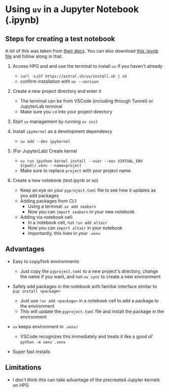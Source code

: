 # Using `uv` in a Jupyter Notebook (.ipynb)


## Steps for creating a test notebook
A lot of this was taken from [their docs](https://docs.astral.sh/uv/guides/integration/jupyter/).
You can also download [this .ipynb file](uv_jupyter_notebook.ipynb) and follow along in that.

1. Access HPG and and use the terminal to install `uv` if you haven't already
    - `curl -LsSf https://astral.sh/uv/install.sh | sh`
    - confirm installation with `uv --version`

2. Create a new project directory and enter it
    - The terminal can be from VSCode (including through Tunnel) or JupyterLab terminal
    - Make sure you `cd` into your project directory

3. Start `uv` management by running `uv init`

4. Install `ipykernel` as a development dependency
    - `uv add --dev ipykernel`

5. (For JupyterLab) Create kernel
    - `uv run ipython kernel install --user --env VIRTUAL_ENV $(pwd)/.venv --name=project`
    - Make sure to replace `project` with your project name

6. Create a new notebook (test.ipynb or so)
    - Keep an eye on your `pyproject.toml` file to see how it updates as you add packages
    - Adding packages from CLI:
        - Using a terminal: `uv add seaborn`
        - Now you can `import seaborn` in your new notebook
    - Adding via notebook cell:
        - In a notebook cell, run `!uv add altair`
        - Now you can `import altair` in your notebook
        - Importantly, this lives in your `.venv`



## Advantages
- Easy to copy/fork environments
    - Just copy the `pyproject.toml` to a new project's directory, change the name if you want, and run `uv sync` to create a new environment

- Safely add packages in the notebook with familiar interface similar to `pip install <package>`
    - Just use `!uv add <package>` in a notebook cell to add a package to the environment
    - This will update the `pyproject.toml` file and install the package in the environment

- `uv` keeps environment in `.venv/`
    - VSCode recognizes this immediately and treats it like a good ol' `python -m venv .venv`

- Super fast installs

## Limitations
- I don't think this can take advantage of the precreated Jupyter kernels on HPG
